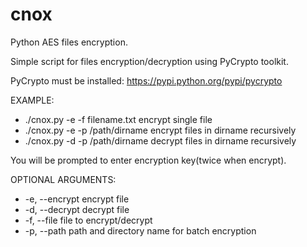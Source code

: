 # cnox
Python AES files encryption.

Simple script for files encryption/decryption using PyCrypto toolkit.

PyCrypto must be installed: https://pypi.python.org/pypi/pycrypto

EXAMPLE:
  - ./cnox.py -e -f filename.txt    encrypt single file
  - ./cnox.py -e -p /path/dirname   encrypt files in dirname recursively
  - ./cnox.py -d -p /path/dirname   decrypt files in dirname recursively
  
  You will be prompted to enter encryption key(twice when encrypt).
  
OPTIONAL ARGUMENTS:
  - -e, --encrypt   encrypt file
  - -d, --decrypt   decrypt file
  - -f, --file      file to encrypt/decrypt
  - -p, --path      path and directory name for batch encryption
